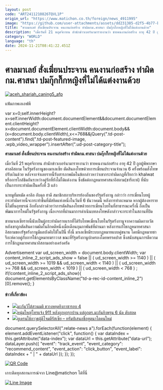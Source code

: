 ```yaml
---
layout: post
code: "ART2411210826TQVL1P"
origin_url: "https://www.matichon.co.th/foreign/news_4911995"
image: "https://github.com/user-attachments/assets/dd231385-d2f5-4b77-baed-6d5c81a3a123"
title: "ศาลมาเลย์ สั่งเฆี่ยนประจาน คนงานก่อสร้าง ทำผิดกม.ศาสนา ปมกุ๊กกิ๊กหญิงที่ไม่ได้แต่งงานด้วย"
description: "เมื่อวันที่ 21 พฤศจิกายน สำนักข่าวเบอร์นามารายงานว่า ชายคนงานก่อสร้าง อายุ 42 ปี ถูกผู้พิพากษาศาลอิสลาม ในรัฐตรังกานูของมาเลเซีย ตัดสินลงโทษด้วยการเฆี่ยนประจานจำนวน 6 ครั้งพร้อมสั่งโทษปรับเงินด้วย หลังจากจำเลยรายนี้รับสารภาพผิดในข้อกล่าวหาว่าเขากระทำผิดกฎที่เรียกว่า khalwat หรือการใกล้ชิดกันระหว่างคู่รักที่ยังไม่ได้แต่งงาน ซึ่งขัดต่อกฎหมายศาสนาอิสลาม(ชารีอะห์) ที่นับเป็นการกระทำผิดเป็นครั้งที่ 3 แล้ว"
category: "WORLD"
language: "th"
date: 2024-11-21T08:41:22.451Z
---
```


# ศาลมาเลย์ สั่งเฆี่ยนประจาน คนงานก่อสร้าง ทำผิดกม.ศาสนา ปมกุ๊กกิ๊กหญิงที่ไม่ได้แต่งงานด้วย

[![](https://www.matichon.co.th/wp-content/uploads/2024/11/aceh_shariah_caning5_afp.jpg "aceh_shariah_caning5_afp")](https://www.matichon.co.th/wp-content/uploads/2024/11/aceh_shariah_caning5_afp.jpg)

แฟ้มภาพเอเอฟพี

var x=0;self.innerHeight?x=self.innerWidth:document.documentElement&&document.documentElement.clientHeight?x=document.documentElement.clientWidth:document.body&&(x=document.body.clientWidth),x<=768&&jQuery(".td-post-content").find(".td-post-featured-image, .wpb\_video\_wrapper").insertAfter(".ud-post-category-title");

**ศาลมาเลย์ สั่งเฆี่ยนประจาน คนงานก่อสร้าง ทำผิดกม.ศาสนา ปมกุ๊กกิ๊กหญิงที่ไม่ได้แต่งงานด้วย**

เมื่อวันที่ 21 พฤศจิกายน สำนักข่าวเบอร์นามารายงานว่า ชายคนงานก่อสร้าง อายุ 42 ปี ถูกผู้พิพากษาศาลอิสลาม ในรัฐตรังกานูของมาเลเซีย ตัดสินลงโทษด้วยการเฆี่ยนประจานจำนวน 6 ครั้งพร้อมสั่งโทษปรับเงินด้วย หลังจากจำเลยรายนี้รับสารภาพผิดในข้อกล่าวหาว่าเขากระทำผิดกฎที่เรียกว่า khalwat หรือการใกล้ชิดกันระหว่างคู่รักที่ยังไม่ได้แต่งงาน ซึ่งขัดต่อกฎหมายศาสนาอิสลาม(ชารีอะห์) ที่นับเป็นการกระทำผิดเป็นครั้งที่ 3 แล้ว

นายมูฮัมหมัด คาลิล อับดุล ฮาดี สมาชิกสภาบริหารท้องถิ่นของรัฐตรังกานู กล่าวว่า การเฆี่ยนโบยผู้กระทำผิดรายนี้จะกระทำขึ้นที่มัสยิดแห่งหนึ่งในวันที่ 6 ธันวาคมนี้ หลังการทำละหมาด หากผู้ต้องหารายนี้ไม่ยื่นอุทธรณ์ อีกทั้งกล่าวด้วยว่าการตัดสินลงโทษด้วยการเฆี่ยนโบยในที่สาธารณะครั้งนี้ ถือเป็นพัฒนาการใหม่ในรัฐตรังกานู เนื่องจากที่ผ่านมาการดำเนินบทลงโทษดังกล่าวจะกระทำในสถานที่ปิด

ชายมาเลเซียรายนี้นับเป็นผู้กระทำผิดรายแรกที่ได้รับโทษเฆี่ยนโบยในรัฐตรังกานูจากความผิดกาลวัต หลังเขาถูกตัดสินความผิดในอีกคดีหนึ่งเมื่อเดือนกุมภาพันธ์ที่ผ่านมา หลังการแก้ไขกฎหมายศาสนาอิสลามของรัฐตรังกานูมีผลบังคับใช้ในปีนี้ ทั้งนี้ มาเลเซียมีระบบกฎหมายแบบคู่ขนาน โดยมีกฎหมายชารีอะห์ควบคู่กับการใช้กฎหมายฆราวาส ขณะที่รัฐตรังกานูปกครองโดยพรรคปาส ซึ่งสนับสนุนการตีความการใช้กฎหมายศาสนาอิสลามอย่างเคร่งครัด

Advertisement var ud\_screen\_width = document.body.clientWidth; var content\_inline\_2\_script\_ads\_show = false || ( ud\_screen\_width >= 1140 ) || ( ud\_screen\_width >= 1019 && ud\_screen\_width < 1140 ) || ( ud\_screen\_width >= 768 && ud\_screen\_width < 1019 ) || ( ud\_screen\_width < 768 ) ; if(!content\_inline\_2\_script\_ads\_show){ document.getElementsByClassName("td-a-rec-id-content\_inline\_2")\[0\].remove(); }

#### ข่าวที่เกี่ยวข้อง

*   [![](https://www.matichon.co.th/wp-content/uploads/2024/11/unsc-728x486-1.jpg)มะกันวีโต้สวนมติ ขวางหยุดยิงกาซารอบ 4](https://www.matichon.co.th/foreign/news_4911859)  
*   [![](https://www.matichon.co.th/wp-content/uploads/2024/11/GcoDqHuWUAAdO_1-728.jpg)หนุ่มใหญ่โทรแจ้ง 911 หลังถูกบุกรุกบ้าน แต่ถูกตร.มะกันยิงพรุน 6 นัด ดับสลด](https://www.matichon.co.th/foreign/news_4911723)
*   [![](https://www.matichon.co.th/wp-content/uploads/2024/11/7288-7.jpg)ยูเครนใช้อาวุธผู้ดีโจมตีรัสเซีย – ทรัมป์เสนอชื่อทูตนาโตคนใหม่](https://www.matichon.co.th/foreign/news_4911529)

document.querySelectorAll(".relate-news a").forEach(function(element) { element.addEventListener("click", function() { var dataIndex = this.getAttribute("data-index"); var dataUrl = this.getAttribute("data-url"); dataLayer.push({ "event": "track\_event", "event\_category": "recommend\_content", "event\_action": "click\_button", "event\_label": dataIndex + " | " + dataUrl }); }); });

[![QR Code](https://www.matichon.co.th/wp-content/uploads/2023/07/wob1371z.jpg)](https://lin.ee/ht0nDxX)

เกาะติดทุกสถานการณ์จาก Line@matichon ได้ที่นี่

[![Line Image](https://www.matichon.co.th/wp-content/uploads/2023/07/th.png)](https://lin.ee/ht0nDxX)